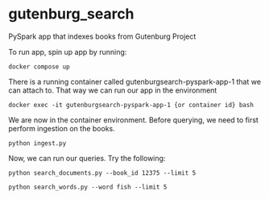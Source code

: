 # gutenburg_search
PySpark app that indexes books from Gutenburg Project

To run app, spin up app by running:

`docker compose up`

There is a running container called gutenburgsearch-pyspark-app-1 that we can attach to. That way we can run our app in the environment

`docker exec -it gutenburgsearch-pyspark-app-1 {or container id} bash`

We are now in the container environment. Before querying, we need to first perform ingestion on the books.

`python ingest.py`

Now, we can run our queries. Try the following:

`python search_documents.py --book_id 12375 --limit 5`

`python search_words.py --word fish --limit 5`

